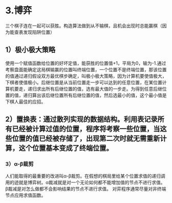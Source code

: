 # 3.博弈
三个棋子连在一起可以获胜。构造算法做到从不输棋，且机会出现时总能赢棋（因为能查表发现陷阱位置）
## 1）极小极大策略
使用一个赋值函数给位置的好坏定值，能获胜的位置值+1，平局为0，输为-1.通过考察盘面能确定这局棋输赢的位置叫终端位置，一个位置不是终端位置，那该位置的值通过递归假设双方最优棋步确定，叫极小极大策略，因为计算机要使值极大，下棋者使值极小。后继位置是从当前位置走一步可以达到的任意位置，在某位置计算机要走，递归求出所有后继位置的值，选有最大值的一步走。为得到任意后继位置的值，递归算出该后继位置所有后继位置的值，然后选最小的值，这个最小值是下棋人最佳的应招。
## 2）置换表：通过散列实现的数据结构。利用表记录所有已经被计算过值的位置，程序将考察一些位置，当这些位置的值已经被存储了，出现第二次时就无需重新计算，这个位置基本变成了终端位置。
### 3）α-β裁剪
人们能取得的最重要的改进叫α-β裁剪。在假想的棋局里给某个位置求值的递归调用的迹就是博弈树。α裁减就是对一个无论如何都不能增加值的节点不进行求值。β裁减是对怎么做都不会影响结果的节点不进行求值。
对弈程序通常尽量对非终端节点应用求值函数。
